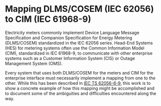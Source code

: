 # Mapping DLMS/COSEM (IEC 62056) to CIM (IEC 61968-9)

Electricity meters commonly implement Device Language Message Specification and Companion Specification for Energy Metering (DLMS/COSEM) standardized in the IEC 62056 series.  Head-End Systems (HES) for metering systems often use the Common Information Model (CIM), standardized in IEC 61968-9, to communicate with other enterprise systems such as a Customer Information System (CIS) or Outage Management System (OMS).  

Every system that uses both DLMS/COSEM for the meters and CIM for the enterprise interface must necessarily implement a mapping from one to the other.  While this has been described in [IEC TS 62056-6-9](https://webstore.iec.ch/publication/24736), this work is to show a concrete example of how this mapping might be accomplished and to document some of the ambiguities and difficulties encountered along the way.
